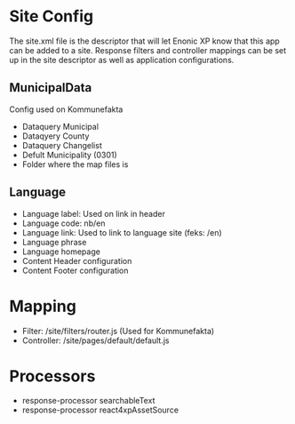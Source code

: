 # Site Config
The site.xml file is the descriptor that will let Enonic XP know that this app can be added to a site. 
Response filters and controller mappings can be set up in the site descriptor as well as application configurations.

## MunicipalData
Config used on Kommunefakta
* Dataquery Municipal 
* Dataqyery County 
* Dataquery Changelist 
* Defult Municipality (0301) 
* Folder where the map files is 

## Language
* Language label: Used on link in header
* Language code: nb/en
* Language link: Used to link to language site (feks: /en)
* Language phrase
* Language homepage
* Content Header configuration
* Content Footer configuration

# Mapping
* Filter: /site/filters/router.js (Used for Kommunefakta)
* Controller: /site/pages/default/default.js

# Processors
* response-processor searchableText
* response-processor react4xpAssetSource